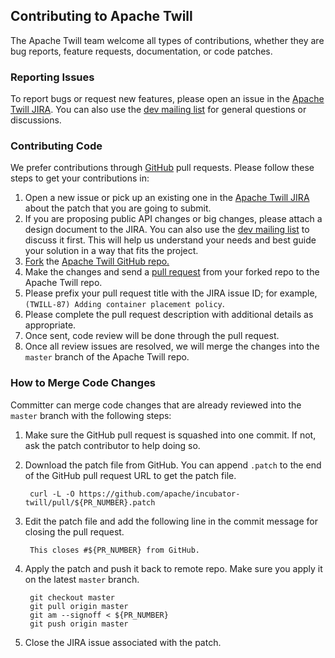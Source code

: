 <!--
 Licensed to the Apache Software Foundation (ASF) under one
 or more contributor license agreements.  See the NOTICE file
 distributed with this work for additional information
 regarding copyright ownership.  The ASF licenses this file
 to you under the Apache License, Version 2.0 (the
 "License"); you may not use this file except in compliance
 with the License.  You may obtain a copy of the License at

     http://www.apache.org/licenses/LICENSE-2.0

 Unless required by applicable law or agreed to in writing, software
 distributed under the License is distributed on an "AS IS" BASIS,
 WITHOUT WARRANTIES OR CONDITIONS OF ANY KIND, either express or implied.
 See the License for the specific language governing permissions and
 limitations under the License.
-->

<head>
  <title>How to Contribute</title>
</head>

## Contributing to Apache Twill

The Apache Twill team welcome all types of contributions, whether they are bug reports, feature requests,
documentation, or code patches.

### Reporting Issues

To report bugs or request new features, please open an issue in the
[Apache Twill JIRA](https://issues.apache.org/jira/browse/TWILL). You can also use the
[dev mailing list](mail-lists.html) for general questions or discussions.

### Contributing Code

We prefer contributions through [GitHub](https://github.com/apache/incubator-twill) pull requests. Please follow
these steps to get your contributions in:

1. Open a new issue or pick up an existing one in the [Apache Twill JIRA](https://issues.apache.org/jira/browse/TWILL)
  about the patch that you are going to submit.
2. If you are proposing public API changes or big changes, please attach a design document to the JIRA. You
  can also use the [dev mailing list](mail-lists.html) to discuss it first. This will help us understand your needs
  and best guide your solution in a way that fits the project.
3. [Fork](https://help.github.com/articles/fork-a-repo) the
  [Apache Twill GitHub repo.](https://github.com/apache/incubator-twill)
4. Make the changes and send a [pull request](https://help.github.com/articles/using-pull-requests) from your
  forked repo to the Apache Twill repo.
5. Please prefix your pull request title with the JIRA issue ID; for example, `(TWILL-87) Adding container placement policy`.
6. Please complete the pull request description with additional details as appropriate.
7. Once sent, code review will be done through the pull request.
8. Once all review issues are resolved, we will merge the changes into the `master` branch of the Apache Twill repo.

### How to Merge Code Changes

Committer can merge code changes that are already reviewed into the `master` branch with the following steps:

1. Make sure the GitHub pull request is squashed into one commit. If not, ask the patch contributor to help doing so.
        
2. Download the patch file from GitHub. You can append `.patch` to the end of the GitHub pull request URL to get the patch file.

        curl -L -O https://github.com/apache/incubator-twill/pull/${PR_NUMBER}.patch
3. Edit the patch file and add the following line in the commit message for closing the pull request.

        This closes #${PR_NUMBER} from GitHub.
4. Apply the patch and push it back to remote repo. Make sure you apply it on the latest `master` branch.

        git checkout master
        git pull origin master
        git am --signoff < ${PR_NUMBER}
        git push origin master
5. Close the JIRA issue associated with the patch.
